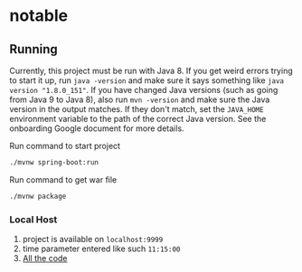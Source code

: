 # notable

## Running
Currently, this project must be run with Java 8. If you get weird errors trying to start it up, run `java -version`
and make sure it says something like `java version "1.8.0_151"`. If you have changed Java versions (such as going from Java 9 to Java 8), also run `mvn -version` and make sure the Java version in the output matches. If they don't match, set the `JAVA_HOME` environment variable to the path of the correct Java version. See the onboarding Google document for more details.


Run command to start project
```bash
./mvnw spring-boot:run
```

Run command to get war file
```bash
./mvnw package
```


### Local Host

1. project is available on `localhost:9999`
2. time parameter entered like such `11:15:00`
3. [All the code](https://github.com/alexliinc/notable/tree/master/test/src/main/java/com/notable/test)



